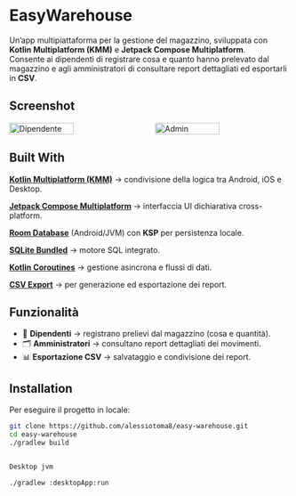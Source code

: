 
# EasyWarehouse

Un’app multipiattaforma per la gestione del magazzino, sviluppata con **Kotlin Multiplatform (KMM)** e **Jetpack Compose Multiplatform**.  
Consente ai dipendenti di registrare cosa e quanto hanno prelevato dal magazzino e agli amministratori di consultare report dettagliati ed esportarli in **CSV**.

## Screenshot
<div style="display: flex; justify-content: space-between;">

  <img src="https://github.com/user-attachments/assets/62b4bb45-4121-404d-98ca-c67a791ddc4d" alt="Dipendente" style="width: 48%;" />
  <img src="https://github.com/user-attachments/assets/ecc3713e-b350-4b3e-95c3-9da072ff3822" alt="Admin" style="width: 48%;" />

</div>

## Built With

**[Kotlin Multiplatform (KMM)](https://kotlinlang.org/lp/multiplatform/)** → condivisione della logica tra Android, iOS e Desktop.  

**[Jetpack Compose Multiplatform](https://www.jetbrains.com/lp/compose-multiplatform/)** → interfaccia UI dichiarativa cross-platform.  

**[Room Database](https://developer.android.com/jetpack/androidx/releases/room)** (Android/JVM) con **KSP** per persistenza locale.  

**[SQLite Bundled](https://github.com/touchlab/SQLiter)** → motore SQL integrato.  

**[Kotlin Coroutines](https://kotlinlang.org/docs/coroutines-overview.html)** → gestione asincrona e flussi di dati.  

**[CSV Export](https://commons.apache.org/proper/commons-csv/)** → per generazione ed esportazione dei report.  

## Funzionalità

- 👷 **Dipendenti** → registrano prelievi dal magazzino (cosa e quantità).  
- 🗂️ **Amministratori** → consultano report dettagliati dei movimenti.  
- 📊 **Esportazione CSV** → salvataggio e condivisione dei report.    

## Installation

Per eseguire il progetto in locale:

```bash
git clone https://github.com/alessiotoma8/easy-warehouse.git
cd easy-warehouse
./gradlew build


Desktop jvm

./gradlew :desktopApp:run
